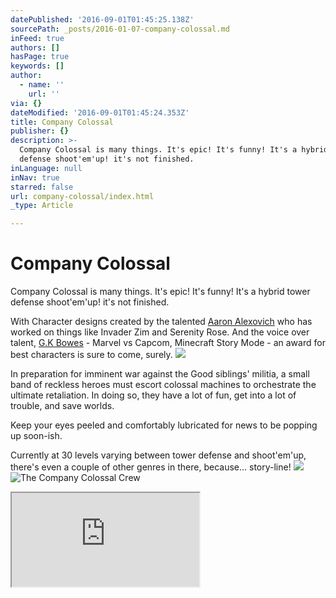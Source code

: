```yaml
---
datePublished: '2016-09-01T01:45:25.138Z'
sourcePath: _posts/2016-01-07-company-colossal.md
inFeed: true
authors: []
hasPage: true
keywords: []
author:
  - name: ''
    url: ''
via: {}
dateModified: '2016-09-01T01:45:24.353Z'
title: Company Colossal
publisher: {}
description: >-
  Company Colossal is many things. It's epic! It's funny! It's a hybrid tower
  defense shoot'em'up! it's not finished.
inLanguage: null
inNav: true
starred: false
url: company-colossal/index.html
_type: Article

---
```

# Company Colossal

Company Colossal is many things. It's epic! It's funny! It's a hybrid tower defense shoot'em'up! it's not finished.

With Character designs created by the talented [Aaron Alexovich][0] who has worked on things like Invader Zim and Serenity Rose. And the voice over talent, [G.K Bowes][1] - Marvel vs Capcom, Minecraft Story Mode - an award for best characters is sure to come, surely.
![](https://the-grid-user-content.s3-us-west-2.amazonaws.com/fe395a07-8b57-4358-9373-245900e3c136.jpg)

In preparation for imminent war against the Good siblings' militia, a small band of reckless heroes must escort colossal machines to orchestrate the ultimate retaliation. In doing so, they have a lot of fun, get into a lot of trouble, and save worlds.

Keep your eyes peeled and comfortably lubricated for news to be popping up soon-ish.

Currently at 30 levels varying between tower defense and shoot'em'up, there's even a couple of other genres in there, because... story-line!
![](https://the-grid-user-content.s3-us-west-2.amazonaws.com/b0138ff6-17ac-404a-9606-e730944e4c7f.png)
![The Company Colossal Crew](https://the-grid-user-content.s3-us-west-2.amazonaws.com/a077b172-9667-4311-b865-0bf72107e439.png)

<iframe src="https://the-grid.github.io/ed-userhtml/?g=eJyljstqQjEURX_lcMapkXJHxTgRZ31BEZ2Vc2_S5NA8Lkkk-vdGqoWOO9uw2Iu1InDZfCl0tc5PUrbWFhw1Gz0uphSkpWCK7GumeH6Ykk-lkEeoXL1RuPkBsLkB2PdzakXAC00CnjkeTwIOb69bAe8fg-icd3CVdgVla6rCz9FT_Mb1ioOFkqfflmA0058aDmR7jvVpJC_vZI4WgXz9X05jXZ3C4RFhTFmbrHCJ4Axb183D0AMlrS-VT2XW" style=""></iframe>



[0]: http://www.heartshapedskull.com/
[1]: http://www.gkbowes.com/